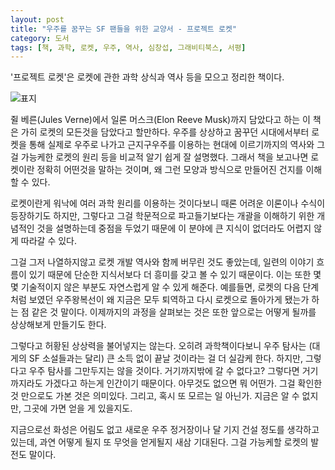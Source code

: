 ```yaml
---
layout: post
title: "우주를 꿈꾸는 SF 팬들을 위한 교양서 - 프로젝트 로켓"
category: 도서
tags: [책, 과학, 로켓, 우주, 역사, 심창섭, 그래비티북스, 서평]
---
```


'프로젝트 로켓'은
로켓에 관한 과학 상식과 역사 등을 모으고 정리한 책이다.

![표지](https://lh3.googleusercontent.com/-rCuQ8S2GnTHGUzfEddyhuj0rn2ag7KFysAz1cAJPegiL16lyfrn67qlySdBvt_G10D5Twv44K6JwQ=s480)

쥘 베른(Jules Verne)에서 일론 머스크(Elon Reeve Musk)까지 담았다고 하는 이 책은
가히 로켓의 모든것을 담았다고 할만하다.
우주를 상상하고 꿈꾸던 시대에서부터
로켓을 통해 실제로 우주로 나가고
근지구우주를 이용하는 현대에 이르기까지의 역사와
그걸 가능케한 로켓의 원리 등을 비교적 알기 쉽게 잘 설명했다.
그래서 책을 보고나면 로켓이란 정확히 어떤것을 말하는 것이며,
왜 그런 모양과 방식으로 만들어진 건지를 이해할 수 있다.

로켓이란게 워낙에 여러 과학 원리를 이용하는 것이다보니
때론 어려운 이론이나 수식이 등장하기도 하지만,
그렇다고 그걸 학문적으로 파고들기보다는
개괄을 이해하기 위한 개념적인 것을 설명하는데 중점을 두었기 때문에
이 분야에 큰 지식이 없더라도 어렵지 않게 따라갈 수 있다.

그걸 그저 나열하지않고 로켓 개발 역사와 함께 버무린 것도 좋았는데,
일련의 이야기 흐름이 있기 때문에
단순한 지식서보다 더 흥미를 갖고 볼 수 있기 때문이다.
이는 또한 몇몇 기술적이지 않은 부분도 자연스럽게 알 수 있게 해준다.
예를들면, 로켓의 다음 단계처럼 보였던 우주왕복선이 왜 지금은 모두 퇴역하고
다시 로켓으로 돌아가게 됐는가 하는 점 같은 것 말이다.
이제까지의 과정을 살펴보는 것은 또한 앞으로는 어떻게 될까를 상상해보게 만들기도 한다.

그렇다고 허황된 상상력을 불어넣지는 않는다.
오히려 과학책이다보니 우주 탐사는 (대게의 SF 소설들과는 달리) 큰 소득 없이 끝날 것이라는 걸 더 실감케 한다.
하지만, 그렇다고 우주 탐사를 그만두지는 않을 것이다.
거기까지밖에 갈 수 없다고?
그렇다면 거기까지라도 가겠다고 하는게 인간이기 때문이다.
아무것도 없으면 뭐 어떤가.
그걸 확인한 것 만으로도 가본 것은 의미있다.
그리고, 혹시 또 모르는 일 아닌가.
지금은 알 수 없지만, 그곳에 가면 얻을 게 있을지도.

지금으로선 화성은 어림도 없고
새로운 우주 정거장이나 달 기지 건설 정도를 생각하고 있는데,
과연 어떻게 될지 또 무엇을 얻게될지 새삼 기대된다.
그걸 가능케할 로켓의 발전도 말이다.
